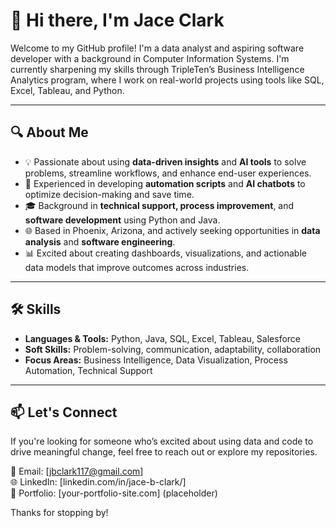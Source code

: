 # 👋 Hi there, I'm Jace Clark

Welcome to my GitHub profile! I'm a data analyst and aspiring software developer with a background in Computer Information Systems. I'm currently sharpening my skills through TripleTen’s Business Intelligence Analytics program, where I work on real-world projects using tools like SQL, Excel, Tableau, and Python.

---

## 🔍 About Me

- 💡 Passionate about using **data-driven insights** and **AI tools** to solve problems, streamline workflows, and enhance end-user experiences.
- 🤖 Experienced in developing **automation scripts** and **AI chatbots** to optimize decision-making and save time.
- 🎓 Background in **technical support, process improvement**, and **software development** using Python and Java.
- 🌐 Based in Phoenix, Arizona, and actively seeking opportunities in **data analysis** and **software engineering**.
- 📊 Excited about creating dashboards, visualizations, and actionable data models that improve outcomes across industries.

---

## 🛠️ Skills

- **Languages & Tools:** Python, Java, SQL, Excel, Tableau, Salesforce
- **Soft Skills:** Problem-solving, communication, adaptability, collaboration
- **Focus Areas:** Business Intelligence, Data Visualization, Process Automation, Technical Support

---

## 📫 Let's Connect

If you're looking for someone who’s excited about using data and code to drive meaningful change, feel free to reach out or explore my repositories.

📧 Email: [jbclark117@gmail.com]  
🌐 LinkedIn: [linkedin.com/in/jace-b-clark/]  
🔗 Portfolio: [your-portfolio-site.com] (placeholder)

Thanks for stopping by!
